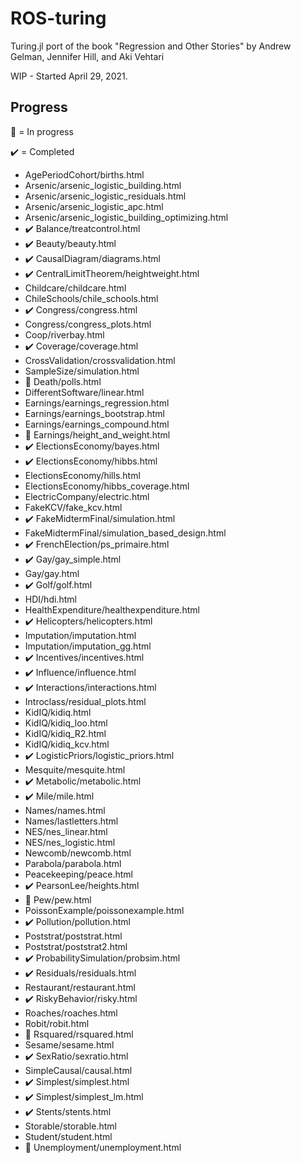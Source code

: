 # ROS-turing

Turing.jl port of the book "Regression and Other Stories" by Andrew Gelman, Jennifer Hill, and Aki Vehtari

WIP - Started April 29, 2021.

## Progress

🚧 = In progress

✔️ = Completed

- AgePeriodCohort/births.html
- Arsenic/arsenic_logistic_building.html
- Arsenic/arsenic_logistic_residuals.html
- Arsenic/arsenic_logistic_apc.html
- Arsenic/arsenic_logistic_building_optimizing.html
- ✔️ Balance/treatcontrol.html
- ✔️ Beauty/beauty.html
- ✔️ CausalDiagram/diagrams.html
- ✔️ CentralLimitTheorem/heightweight.html
- Childcare/childcare.html
- ChileSchools/chile_schools.html
- ✔️ Congress/congress.html
- Congress/congress_plots.html
- Coop/riverbay.html
- ✔️ Coverage/coverage.html
- CrossValidation/crossvalidation.html
- SampleSize/simulation.html
- 🚧 Death/polls.html
- DifferentSoftware/linear.html
- Earnings/earnings_regression.html
- Earnings/earnings_bootstrap.html
- Earnings/earnings_compound.html
- 🚧 Earnings/height_and_weight.html
- ✔️ ElectionsEconomy/bayes.html
- ✔️ ElectionsEconomy/hibbs.html
- ElectionsEconomy/hills.html
- ElectionsEconomy/hibbs_coverage.html
- ElectricCompany/electric.html
- FakeKCV/fake_kcv.html
- ✔️ FakeMidtermFinal/simulation.html
- FakeMidtermFinal/simulation_based_design.html
- ✔️ FrenchElection/ps_primaire.html
- ✔️ Gay/gay_simple.html
- Gay/gay.html
- ✔️ Golf/golf.html
- HDI/hdi.html
- HealthExpenditure/healthexpenditure.html
- ✔️ Helicopters/helicopters.html
- Imputation/imputation.html
- Imputation/imputation_gg.html
- ✔️ Incentives/incentives.html
- ✔️ Influence/influence.html
- ✔️ Interactions/interactions.html
- Introclass/residual_plots.html
- KidIQ/kidiq.html
- KidIQ/kidiq_loo.html
- KidIQ/kidiq_R2.html
- KidIQ/kidiq_kcv.html
- ✔️ LogisticPriors/logistic_priors.html
- Mesquite/mesquite.html
- ✔️ Metabolic/metabolic.html
- ✔️ Mile/mile.html
- Names/names.html
- Names/lastletters.html
- NES/nes_linear.html
- NES/nes_logistic.html
- Newcomb/newcomb.html
- Parabola/parabola.html
- Peacekeeping/peace.html
- ✔️ PearsonLee/heights.html
- 🚧 Pew/pew.html
- PoissonExample/poissonexample.html
- ✔️ Pollution/pollution.html
- Poststrat/poststrat.html
- Poststrat/poststrat2.html
- ✔️ ProbabilitySimulation/probsim.html
- ✔️ Residuals/residuals.html
- Restaurant/restaurant.html
- ✔️ RiskyBehavior/risky.html
- Roaches/roaches.html
- Robit/robit.html
- 🚧 Rsquared/rsquared.html
- Sesame/sesame.html
- ✔️ SexRatio/sexratio.html
- SimpleCausal/causal.html
- ✔️ Simplest/simplest.html
- ✔️ Simplest/simplest_lm.html
- ✔️ Stents/stents.html
- Storable/storable.html
- Student/student.html
- 🚧 Unemployment/unemployment.html
